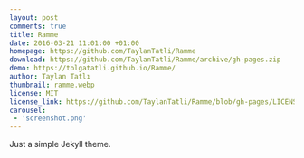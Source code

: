 ```yaml
---
layout: post
comments: true
title: Ramme
date: 2016-03-21 11:01:00 +01:00
homepage: https://github.com/TaylanTatli/Ramme
download: https://github.com/TaylanTatli/Ramme/archive/gh-pages.zip
demo: https://tolgatatli.github.io/Ramme/
author: Taylan Tatlı
thumbnail: ramme.webp
license: MIT
license_link: https://github.com/TaylanTatli/Ramme/blob/gh-pages/LICENSE
carousel:
 - 'screenshot.png'
---
```


Just a simple Jekyll theme.
